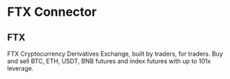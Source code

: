 # FTX Connector

## FTX
FTX Cryptocurrency Derivatives Exchange, built by traders, for traders. Buy and sell BTC, ETH, USDT, BNB futures and index futures with up to 101x leverage.
